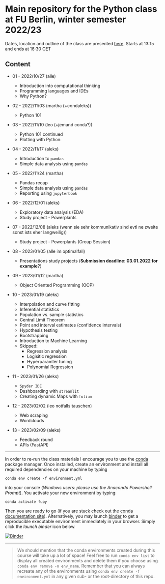# Main repository for the Python class at FU Berlin, winter semester 2022/23

Dates, location and outline of the class are presented [here](https://www.fu-berlin.de/vv/de/lv/706278).
Starts at 13:15 and ends at 16:30 CET

## Content

- 01 - 2022/10/27 (alle) 

  - Introduction into computational thinking
  - Programming languages and IDEs
  - Why Python?

- 02 - 2022/11/03 (martha (+condaleks))

  - Python 101

- 03 - 2022/11/10 (leo (+jemand conda?))

  - Python 101 continued
  - Plotting with Python

- 04 - 2022/11/17 (aleks)

  - Introduction to `pandas`
  - Simple data analysis using `pandas`

- 05 - 2022/11/24 (martha)

  - Pandas recap
  - Simple data analysis using `pandas`
  - Reporting using `jupyterbook`

- 06 - 2022/12/01 (aleks)

  - Exploratory data analysis (EDA)
  - Study project - Powerplants

- 07 - 2022/12/08 (aleks (wenn sie sehr kommunikativ sind evtl ne zweite sonst ists eher langweilig))

  - Study project - Powerplants (Group Session)

- 08 - 2023/01/05 (alle im optimalfall)

  - Presentations study projects (**Submission deadline: 03.01.2022 for example?**)

- 09 - 2023/01/12 (martha)

  - Object Oriented Programming (OOP)

- 10 - 2023/01/19 (aleks) 
  
  - Interpolation and curve fitting
  - Inferential statistics
  - Population vs. sample statistics
  - Central Limit Theorem
  - Point and interval estimates (confidence intervals)
  - Hypothesis testing
  - Bootstrapping
  - Introduction to Machine Learning
  - Skipped:
    - Regression analysis
    - Logisitic regression
    - Hyperparamter tuning
    - Polynomial Regression

* 11 - 2023/01/26 (aleks)

  - `Spyder IDE`
  - Dashboarding with `streamlit`
  - Creating dynamic Maps with `folium` 

* 12 - 2023/02/02 (leo notfalls tauschen)
  
  - Web scraping
  - Wordclouds

* 13 - 2023/02/09 (aleks)

  - Feedback round
  - APIs (FastAPI)
  
---

In order to re-run the class materials I encourage you to use the [conda](https://conda.io/docs/) package manager. Once installed, create an environment and install all required dependencies on your machine by typing

`conda env create -f environment.yml`

into your console (_Windows users: please use the Anaconda Powershell Prompt_). You activate your new environment by typing

`conda activate fupy`

Then you are ready to go (if you are stuck check out the [conda documentation site](https://conda.io/docs/user-guide/tasks/manage-environments.html#)). Alternatively, you may launch [binder](https://mybinder.org/) to get a reproducible executable environment immediately in your browser. Simply click the _launch binder_ icon below.

[![Binder](https://mybinder.org/badge_logo.svg)](https://mybinder.org/v2/gh/eotp/python-FU-class/master?urlpath=lab)

---

> We should mention that the conda environments created during this course will take up a lot of space!
> Feel free to run `conda env list` to display all created environments and delete them if you choose using `conda env remove -n env_name`.
> Remember that you can always recreate any of the environments using `conda env create -f environment.yml` in any given sub- or the root-directory of this repo. 
